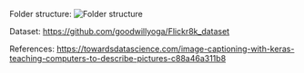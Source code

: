 Folder structure:
![Folder structure](https://i.ibb.co/z8wBMgS/image.png)

Dataset:
https://github.com/goodwillyoga/Flickr8k_dataset

References:
https://towardsdatascience.com/image-captioning-with-keras-teaching-computers-to-describe-pictures-c88a46a311b8
